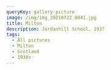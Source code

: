 ```yaml
---
queryKey: gallery-picture
image: /img/img_20210722_0041.jpg
title: Milton
description: Jordanhill School, 1937
tags:
  - All pictures
  - Milton
  - Scotland
  - 1930s
---
```

